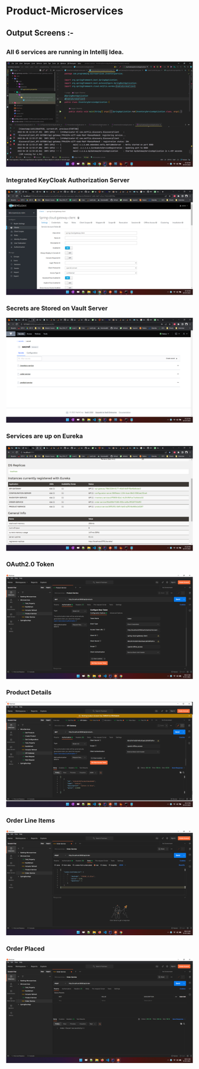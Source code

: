 # Product-Microservices
<h2>Output Screens :-<h2> 
<h3> All 6 services are running in Intellij Idea.</h3>
<p align="left">
  <img src="Images\Screenshot (294).png"/>
</p>
 <h3>Integrated KeyCloak Authorization Server </h3>
<p>
  <img src="Images\Screenshot (295).png" />
</p>
  <h3>Secrets are Stored on Vault Server</h3>
 <p>
  <img src="Images\Screenshot (297).png" />
  </p>
   <h3>Services are up on Eureka</h3>
  <p>
  <img src="Images\Screenshot (298).png" />
</p>
  <h3>OAuth2.0 Token</h3>
  <p>
  <img src="Images\Screenshot (299-1).png" />
</p>
  <h3>Product Details</h3>
  <p>
  <img src="Images\Screenshot (300-1).png" />
</p>
   <h3>Order Line Items</h3>
   <p>
  <img src="Images\Screenshot (301).png" />
</p>
   <h3>Order Placed</h3>
   <p>
  <img src="Images\Screenshot (302).png" />
</p>
